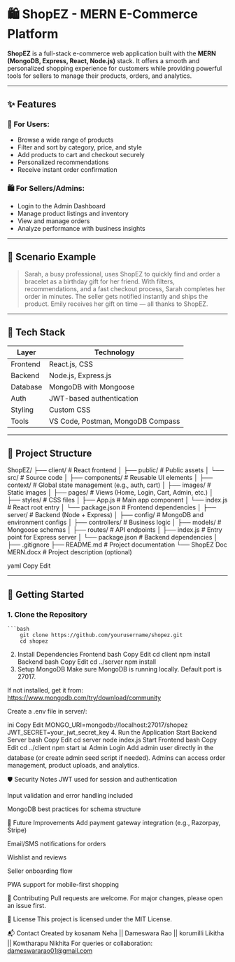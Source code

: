 # 🛍️ ShopEZ - MERN E-Commerce Platform

**ShopEZ** is a full-stack e-commerce web application built with the **MERN (MongoDB, Express, React, Node.js)** stack. It offers a smooth and personalized shopping experience for customers while providing powerful tools for sellers to manage their products, orders, and analytics.

---

## ✨ Features

### 🛒 For Users:
- Browse a wide range of products
- Filter and sort by category, price, and style
- Add products to cart and checkout securely
- Personalized recommendations
- Receive instant order confirmation

### 🛍️ For Sellers/Admins:
- Login to the Admin Dashboard
- Manage product listings and inventory
- View and manage orders
- Analyze performance with business insights

---

## 📸 Scenario Example

> Sarah, a busy professional, uses ShopEZ to quickly find and order a bracelet as a birthday gift for her friend. With filters, recommendations, and a fast checkout process, Sarah completes her order in minutes. The seller gets notified instantly and ships the product. Emily receives her gift on time — all thanks to ShopEZ.

---

## 🔧 Tech Stack

| Layer    | Technology                        |
| -------- | --------------------------------- |
| Frontend | React.js, CSS                     |
| Backend  | Node.js, Express.js               |
| Database | MongoDB with Mongoose             |
| Auth     | JWT-based authentication          |
| Styling  | Custom CSS                        |
| Tools    | VS Code, Postman, MongoDB Compass |

---

## 📁 Project Structure

ShopEZ/
├── client/ # React frontend
│ ├── public/ # Public assets
│ └── src/ # Source code
│ ├── components/ # Reusable UI elements
│ ├── context/ # Global state management (e.g., auth, cart)
│ ├── images/ # Static images
│ ├── pages/ # Views (Home, Login, Cart, Admin, etc.)
│ ├── styles/ # CSS files
│ ├── App.js # Main app component
│ └── index.js # React root entry
│ └── package.json # Frontend dependencies
│
├── server/ # Backend (Node + Express)
│ ├── config/ # MongoDB and environment configs
│ ├── controllers/ # Business logic
│ ├── models/ # Mongoose schemas
│ ├── routes/ # API endpoints
│ ├── index.js # Entry point for Express server
│ └── package.json # Backend dependencies
│
├── .gitignore
├── README.md # Project documentation
└── ShopEZ Doc MERN.docx # Project description (optional)

yaml
Copy
Edit

---

## 🚀 Getting Started

### 1. Clone the Repository
    ```bash
        git clone https://github.com/yourusername/shopez.git
        cd shopez
2. Install Dependencies
        Frontend
        bash
        Copy
        Edit
        cd client
        npm install
        Backend
        bash
        Copy
        Edit
        cd ../server
        npm install
3. Setup MongoDB
        Make sure MongoDB is running locally. Default port is 27017.

If not installed, get it from: https://www.mongodb.com/try/download/community

Create a .env file in server/:

ini
Copy
Edit
MONGO_URI=mongodb://localhost:27017/shopez
JWT_SECRET=your_jwt_secret_key
4. Run the Application
Start Backend Server
bash
Copy
Edit
cd server
node index.js
Start Frontend
bash
Copy
Edit
cd ../client
npm start
📊 Admin Login
Add admin user directly in the database (or create admin seed script if needed). Admins can access order management, product uploads, and analytics.

🛡️ Security Notes
JWT used for session and authentication

Input validation and error handling included

MongoDB best practices for schema structure

🧠 Future Improvements
Add payment gateway integration (e.g., Razorpay, Stripe)

Email/SMS notifications for orders

Wishlist and reviews

Seller onboarding flow

PWA support for mobile-first shopping

🤝 Contributing
Pull requests are welcome. For major changes, please open an issue first.

📄 License
This project is licensed under the MIT License.

📬 Contact
Created by kosanam Neha || Dameswara Rao || korumilli Likitha || Kowtharapu Nikhita 
For queries or collaboration: dameswararao01@gmail.com

